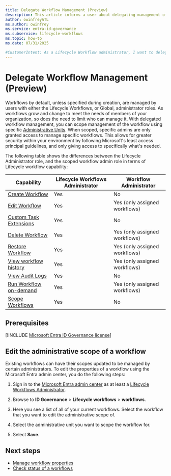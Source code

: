 ```yaml
---
title: Delegate Workflow Management (Preview)
description: This article informs a user about delegating management of workflows using Lifecycle workflows.
author: owinfreyATL
ms.author: owinfrey
ms.service: entra-id-governance
ms.subservice: lifecycle-workflows
ms.topic: how-to 
ms.date: 07/31/2025

#CustomerIntent: As a Lifecycle Workflow administrator, I want to delegate management of specific lifecycle workflows so that workflow management is more granular.
---
```



# Delegate Workflow Management (Preview)

Workflows by default, unless specified during creation, are managed by users with either the Lifecycle Workflows, or Global, administrator roles. As workflows grow and change to meet the needs of members of your organization, so does the need to limit who can manage it. With delegated workflow management, you can scope management of the workflow using specific [Administrative Units](../identity/role-based-access-control/administrative-units.md). When scoped, specific admins are only granted access to manage specific workflows. This allows for greater security within your environment by following Microsoft's least access principal guidelines, and only giving access to specifically what's needed.

The following table shows the differences between the Lifecycle Administrator role, and the scoped workflow admin role in terms of Lifecycle workflow capability:


|Capability | Lifecycle Workflows Administrator  | Workflow Administrator  |
|-----------|-----------------------------------|------------------------|
|[Create Workflow](create-lifecycle-workflow.md)    | Yes | No |
|[Edit Workflow](manage-workflow-properties.md)    | Yes | Yes (only assigned workflows) |
|[Custom Task Extensions](trigger-custom-task.md)    | Yes | No |
|[Delete Workflow](delete-lifecycle-workflow.md#delete-a-workflow-by-using-the-microsoft-entra-admin-center)    | Yes | Yes (only assigned workflows) |
|[Restore Workflow](delete-lifecycle-workflow.md#view-deleted-workflows-in-the-microsoft-entra-admin-center)     | Yes | Yes (only assigned workflows) |
|[View workflow history](lifecycle-workflow-history.md)     | Yes | Yes (only assigned workflows) |
|[View Audit Logs](lifecycle-workflow-audits.md)   | Yes | No |
|[Run Workflow on-demand](on-demand-workflow.md)    | Yes | Yes (only assigned workflows) |
|[Scope Workflows](manage-delegate-workflow.md#edit-the-administrative-scope-of-a-workflow)     | Yes | No |

## Prerequisites

[!INCLUDE [Microsoft Entra ID Governance license](~/includes/entra-entra-governance-license.md)]

## Edit the administrative scope of a workflow

Existing workflows can have their scopes updated to be managed by certain administrators. To edit the properties of a workflow using the Microsoft Entra admin center, you do the following steps:

1. Sign in to the [Microsoft Entra admin center](https://entra.microsoft.com) as at least a [Lifecycle Workflows Administrator](../identity/role-based-access-control/permissions-reference.md#lifecycle-workflows-administrator).

1. Browse to **ID Governance** > **Lifecycle workflows** > **workflows**.

1. Here you see a list of all of your current workflows. Select the workflow that you want to edit the administrative scope of.

1. Select the administrative unit you want to scope the workflow for. 

1. Select **Save**.

## Next steps

- [Manage workflow properties](manage-workflow-properties.md)
- [Check status of a workflows](check-status-workflow.md)

